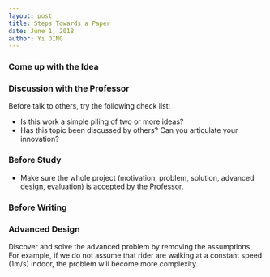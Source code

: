 ```yaml
---
layout: post
title: Steps Towards a Paper
date: June 1, 2018
author: Yi DING
---
```


### Come up with the Idea

### Discussion with the Professor

Before talk to others, try the following check list:

* Is this work a simple piling of two or more ideas?
* Has this topic been discussed by others? Can you articulate your innovation?

### Before Study

* Make sure the whole project (motivation, problem, solution, advanced design, evaluation) is accepted by the Professor.

### Before Writing




### Advanced Design
Discover and solve the advanced problem by removing the assumptions. For example, if we do not assume that rider are walking at a constant speed (1m/s) indoor, the problem will become more complexity.